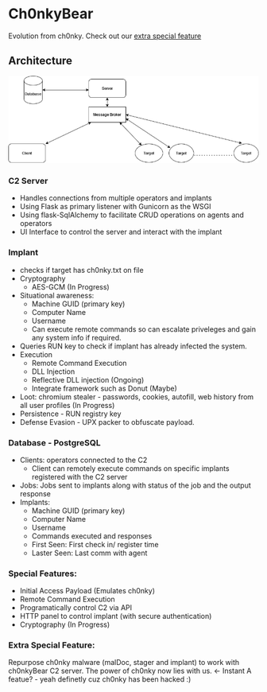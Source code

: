 # Ch0nkyBear
Evolution from ch0nky. Check out our [extra special feature](#Extra-Special-Feature)

## Architecture  

![Image](/resources/images/architecture_diagram.png)

### C2 Server
-   Handles connections from multiple operators and implants
-   Using Flask as primary listener with Gunicorn as the WSGI
-   Using flask-SqlAlchemy to facilitate CRUD operations on agents and operators
-   UI Interface to control the server and interact with the implant

### Implant
- checks if target has ch0nky.txt on file
-  Cryptography
	-   AES-GCM (In Progress)
-   Situational awareness: 
    - Machine GUID (primary key)
	- Computer Name
	- Username
	- Can execute remote commands so can escalate priveleges and gain any system info if required.
-   Queries RUN key to check if implant has already infected the system.
-   Execution
	-   Remote Command Execution
	-   DLL Injection 
	-   Reflective DLL injection (Ongoing)
	-   Integrate framework such as Donut (Maybe)
-   Loot: chromium stealer - passwords, cookies, autofill, web history from all user profiles (In Progress)
-   Persistence - RUN registry key
-   Defense Evasion - UPX packer to obfuscate payload.

### Database - PostgreSQL
-   Clients: operators connected to the C2
    - Client can remotely execute commands on specific implants registered with the C2 server
-   Jobs: Jobs sent to implants along with status of the job and the output response
-   Implants:
	-   Machine GUID (primary key)
	-   Computer Name
	-   Username
	-   Commands executed and responses
	-   First Seen: First check in/ register time
	-   Laster Seen: Last comm with agent

### Special Features:
- Initial Access Payload (Emulates ch0nky)
- Remote Command Execution
- Programatically control C2 via API
- HTTP panel to control implant (with secure authentication)
- Cryptography (In Progress)

### Extra Special Feature:
Repurpose ch0nky malware (malDoc, stager and implant) to work with ch0nkyBear C2 server. The power of ch0nky now lies with us. <- Instant A featue? - yeah definetly cuz ch0nky has been hacked :)
